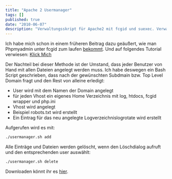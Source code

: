 ```yaml
---
title: "Apache 2 Usermanager"
tags: []
published: true
date: "2010-06-07"
description: "Verwaltungsskript für Apache2 mit fcgid und suexec. Verwaltet Ftp und Webspaceuser und Vhosts"
---
```


Ich habe mich schon in einem früheren Beitrag dazu geäußert, wie man Phpmyadmin unter fcgid zum laufen [bekommt](/libapache2-mod-fcgid-und-phpmyadmin/). Und auf folgendes Tutorial verwiesen: [Klick Mich](http://wiki.hetzner.de/index.php/Apache_PHP5_fcgi_und_SuExec)

Der Nachteil bei dieser Methode ist der Umstand, dass jeder Benutzer von Hand mit allen Dateien angelegt werden muss. Ich habe deswegen ein Bash Script geschrieben, dass nach der gewünschten Subdmain bzw. Top Level Domain fragt und den Rest von alleine erledigt:

- User wird mit dem Namen der Domain angelegt
- für jeden Vhost ein eigenes Home Verzeichnis mit log, htdocs, fcgid wrapper und php.ini
- Vhost wird angelegt
- Beispiel robots.txt wird erstellt
- Ein Eintrag für das neu angelegte Logverzeichnislogrotate wird erstellt

Aufgerufen wird es mit:

```bash
./usermanager.sh add
```

Alle Einträge und Dateien werden gelöscht, wenn den Löschdialog aufruft und den entsprechenden user auswählt:

```bash
./usermanager.sh delete
```

Downloaden könnt ihr es [hier](https://github.com/ulrichblock/bash-scripts-web/blob/master/usermanager.sh).